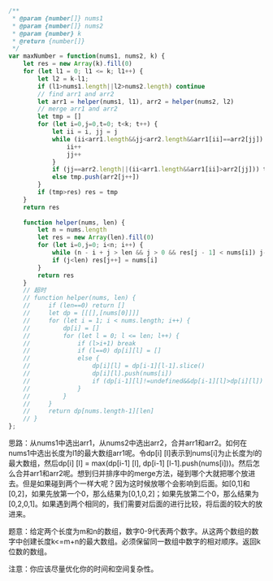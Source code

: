 ```javascript
/**
 * @param {number[]} nums1
 * @param {number[]} nums2
 * @param {number} k
 * @return {number[]}
 */
var maxNumber = function(nums1, nums2, k) {
    let res = new Array(k).fill(0)
    for (let l1 = 0; l1 <= k; l1++) {
        let l2 = k-l1;
        if (l1>nums1.length||l2>nums2.length) continue
        // find arr1 and arr2
        let arr1 = helper(nums1, l1), arr2 = helper(nums2, l2)
        // merge arr1 and arr2
        let tmp = []
        for (let i=0,j=0,t=0; t<k; t++) {
            let ii = i, jj = j
            while (ii<arr1.length&&jj<arr2.length&&arr1[ii]==arr2[jj]) {
                ii++
                jj++
            }
            if (jj==arr2.length||(ii<arr1.length&&arr1[ii]>arr2[jj])) tmp.push(arr1[i++])
            else tmp.push(arr2[j++])
        }
        if (tmp>res) res = tmp
    }
    return res
    
    function helper(nums, len) {
        let n = nums.length
        let res = new Array(len).fill(0)
        for (let i=0,j=0; i<n; i++) {
            while (n - i + j > len && j > 0 && res[j - 1] < nums[i]) j--
            if (j<len) res[j++] = nums[i]
        }
        return res
    }
    // 超时
    // function helper(nums, len) {
    //     if (len==0) return []
    //     let dp = [[[],[nums[0]]]]
    //     for (let i = 1; i < nums.length; i++) {
    //         dp[i] = []
    //         for (let l = 0; l <= len; l++) {
    //             if (l>i+1) break
    //             if (l==0) dp[i][l] = []
    //             else {
    //                 dp[i][l] = dp[i-1][l-1].slice()
    //                 dp[i][l].push(nums[i])
    //                 if (dp[i-1][l]!=undefined&&dp[i-1][l]>dp[i][l]) dp[i][l] = dp[i-1][l]
    //             }
    //         }
    //     }
    //     return dp[nums.length-1][len]
    // }
};
```

思路：从nums1中选出arr1，从nums2中选出arr2，合并arr1和arr2。如何在nums1中选出长度为l1的最大数组arr1呢。令dp[i] [l]表示到nums[i]为止长度为l的最大数组，然后dp[i] [l] = max(dp[i-1] [l], dp[i-1] [l-1].push(nums[i]))。然后怎么合并arr1和arr2呢。想到归并排序中的merge方法，碰到哪个大就把哪个放进去。但是如果碰到两个一样大呢？因为这时候放哪个会影响到后面。如[0,1]和[0,2]，如果先放第一个0，那么结果为[0,1,0,2]；如果先放第二个0，那么结果为[0,2,0,1]。如果遇到两个相同的，我们需要对后面的进行比较，将后面的较大的放进来。



题意：给定两个长度为m和n的数组，数字0-9代表两个数字。从这两个数组的数字中创建长度k<=m+n的最大数组。必须保留同一数组中数字的相对顺序。返回k位数的数组。

注意：你应该尽量优化你的时间和空间复杂性。